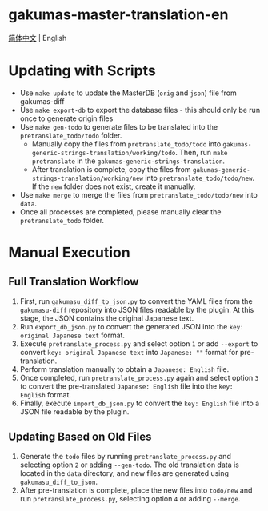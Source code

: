 # gakumas-master-translation-en


[简体中文](README_CN.md) | English



# Updating with Scripts

- Use `make update` to update the MasterDB (`orig` and `json`) file from gakumas-diff
- Use `make export-db` to export the database files - this should only be run once to generate origin files
- Use `make gen-todo` to generate files to be translated into the `pretranslate_todo/todo` folder.
  - Manually copy the files from `pretranslate_todo/todo` into `gakumas-generic-strings-translation/working/todo`. Then, run `make pretranslate` in the `gakumas-generic-strings-translation`.
  - After translation is complete, copy the files from `gakumas-generic-strings-translation/working/new` into `pretranslate_todo/todo/new`. If the `new` folder does not exist, create it manually.
- Use `make merge` to merge the files from `pretranslate_todo/todo/new` into `data`.
- Once all processes are completed, please manually clear the `pretranslate_todo` folder.



# Manual Execution

## Full Translation Workflow

1. First, run `gakumasu_diff_to_json.py` to convert the YAML files from the `gakumasu-diff` repository into JSON files readable by the plugin. At this stage, the JSON contains the original Japanese text.
2. Run `export_db_json.py` to convert the generated JSON into the `key: original Japanese text` format.
3. Execute `pretranslate_process.py` and select option `1` or add `--export` to convert `key: original Japanese text` into `Japanese: ""` format for pre-translation.
4. Perform translation manually to obtain a `Japanese: English` file.
5. Once completed, run `pretranslate_process.py` again and select option `3` to convert the pre-translated `Japanese: English` file into the `key: English` format.
6. Finally, execute `import_db_json.py` to convert the `key: English` file into a JSON file readable by the plugin.

## Updating Based on Old Files

1. Generate the `todo` files by running `pretranslate_process.py` and selecting option `2` or adding `--gen-todo`. The old translation data is located in the `data` directory, and new files are generated using `gakumasu_diff_to_json`.
2. After pre-translation is complete, place the new files into `todo/new` and run `pretranslate_process.py`, selecting option `4` or adding `--merge`.
